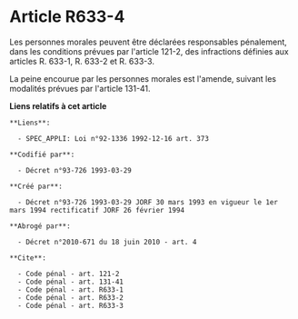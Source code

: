 # Article R633-4

Les personnes morales peuvent être déclarées responsables pénalement, dans les conditions prévues par l'article 121-2, des
infractions définies aux articles R. 633-1, R. 633-2 et R. 633-3.

La peine encourue par les personnes morales est l'amende, suivant les modalités prévues par l'article 131-41.

**Liens relatifs à cet article**

	**Liens**:

	  - SPEC_APPLI: Loi n°92-1336 1992-12-16 art. 373

	**Codifié par**:

	  - Décret n°93-726 1993-03-29

	**Créé par**:

	  - Décret n°93-726 1993-03-29 JORF 30 mars 1993 en vigueur le 1er mars 1994 rectificatif JORF 26 février 1994

	**Abrogé par**:

	  - Décret n°2010-671 du 18 juin 2010 - art. 4

	**Cite**:

	  - Code pénal - art. 121-2
	  - Code pénal - art. 131-41
	  - Code pénal - art. R633-1
	  - Code pénal - art. R633-2
	  - Code pénal - art. R633-3
